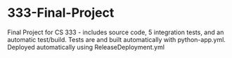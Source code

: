 # 333-Final-Project
Final Project for CS 333 - includes source code, 5 integration tests, and an automatic test/build.
Tests are and built automatically with python-app.yml.
Deployed automatically using ReleaseDeployment.yml
